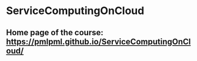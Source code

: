 # ServiceComputingOnCloud
## Home page of the course: https://pmlpml.github.io/ServiceComputingOnCloud/